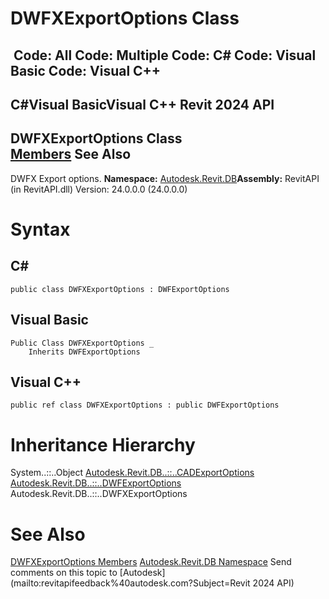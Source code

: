 # DWFXExportOptions Class

﻿
 Code: All Code: Multiple Code: C# Code: Visual Basic Code: Visual C++   
---  
C#Visual BasicVisual C++
Revit 2024 API  
---  
DWFXExportOptions Class  
[Members](d69ce19c-ebef-4c90-89e9-ba162877c4d0.md "DWFXExportOptions Members") See Also  
---  
DWFX Export options.
**Namespace:** [Autodesk.Revit.DB](87546ba7-461b-c646-cbb1-2cb8f5bff8b2.md "Autodesk.Revit.DB Namespace")**Assembly:** RevitAPI (in RevitAPI.dll) Version: 24.0.0.0 (24.0.0.0)
# Syntax
C#  
---  
```text
public class DWFXExportOptions : DWFExportOptions
```
  
Visual Basic  
---  
```text
Public Class DWFXExportOptions _
	Inherits DWFExportOptions
```
  
Visual C++  
---  
```text
public ref class DWFXExportOptions : public DWFExportOptions
```
  
# Inheritance Hierarchy
System..::..Object [Autodesk.Revit.DB..::..CADExportOptions](a5d7698f-81cf-6536-1619-bb7c583e5f2b.md "CADExportOptions Class") [Autodesk.Revit.DB..::..DWFExportOptions](e83b223d-b846-027e-8859-7ea5b89ea685.md "DWFExportOptions Class") Autodesk.Revit.DB..::..DWFXExportOptions
# See Also
[DWFXExportOptions Members](d69ce19c-ebef-4c90-89e9-ba162877c4d0.md "DWFXExportOptions Members")
[Autodesk.Revit.DB Namespace](87546ba7-461b-c646-cbb1-2cb8f5bff8b2.md "Autodesk.Revit.DB Namespace")
Send comments on this topic to [Autodesk](mailto:revitapifeedback%40autodesk.com?Subject=Revit 2024 API)